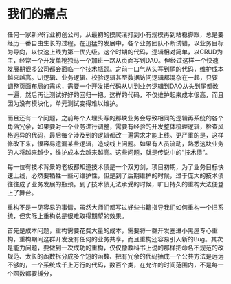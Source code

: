 # 我们的痛点

任何一家新兴行业初创公司，从最初的摸爬滚打到小有规模再到站稳脚跟，总是要经历一番自由生长的过程。在迅猛的发展中，各个业务团队不断试错，以业务目标为导向，以快速上线为第一优先级。这个时期的代码，逻辑相对简单，以CRUD为主，经常一个开发单枪独马一个加班一路从页面写到DAO。但经过这样一个快速发展期很多公司都会面临一个技术瓶颈。之前一口气从头写到尾的代码，维护成本越来越高。UI逻辑、业务逻辑、校验逻辑甚至数据访问逻辑都混杂在一起，只要调整页面布局的需求，需要一个开发把代码从UI到业务逻辑到DAO从头到尾都改一遍，然后再让测试好好的回归一把。这样的代码，不仅维护起来成本很高，而且因为没有模块化，单元测试变得难以维护。

而且还有一个问题，之前每个人埋头写的那块业务会导致相同的逻辑再系统的各个角落冗余，如果要对一个业务进行调整，需要有经验的开发整体梳理逻辑，检查风格迥异的代码，最后每个涉及到的逻辑都改一遍需求才能上线。更严重的是，这样修改下来，很容易遗漏某些逻辑，造成线上问题。如果有人员流动，熟悉这块业务的人将越来越少，维护成本会越来越高。这些问题，就是传说中的“技术债”。

每一位有技术背景的老板都知道技术债是一个双刃剑，项目初期，为了业务目标快速上线，必然要牺牲一些可维护性，但是到了后期维护的时候，过于庞大的技术债往往成了业务发展的瓶颈。到了技术债无法承受的时候，旷日持久的重构大法便登上了舞台。

重构不是一见容易的事情，虽然大师们都写过好些书籍指导我们如何重构一个旧系统，但实际上重构总是很难取得期望的效果。

首先是成本问题，重构需要花费大量的成本，需要将一群开发圈进小黑屋专心重构，重构期间这群开发没有任何的业务共享，而且重构还容易引入新的Bug。其次是能力问题，要做到一次成功的重构，仅仅像教科书上说的那样把命名不规范的改规范、太长的函数拆分成多个短的函数、把有冗余的代码抽成一个公共方法是远远不够的，一个系统成千上万行的代码，数百个类，在允许的时间范围内，不是每一个函数都要拆分，